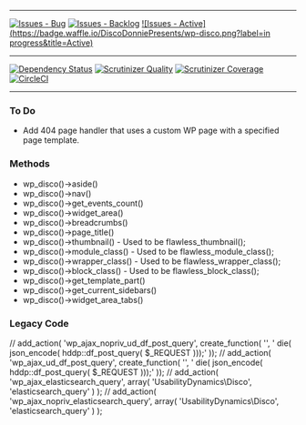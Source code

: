* * *
[![Issues - Bug](https://badge.waffle.io/DiscoDonniePresents/wp-disco.png?label=bug&title=Bugs)](http://waffle.io/discodonniepresents/wp-disco)
[![Issues - Backlog](https://badge.waffle.io/DiscoDonniePresents/wp-disco.png?label=backlog&title=Backlog)](http://waffle.io/discodonniepresents/wp-disco/)
[![Issues - Active](https://badge.waffle.io/DiscoDonniePresents/wp-disco.png?label=in progress&title=Active)](http://waffle.io/discodonniepresents/wp-disco/)
* * *
[![Dependency Status](https://gemnasium.com/f56b4e969b951926d6f5cb1a1e85d579.svg)](https://gemnasium.com/DiscoDonniePresents/wp-disco)
[![Scrutinizer Quality](http://img.shields.io/scrutinizer/g/discodonniepresents/wp-disco.svg)](https://scrutinizer-ci.com/g/discodonniepresents/wp-disco)
[![Scrutinizer Coverage](http://img.shields.io/scrutinizer/coverage/g/discodonniepresents/wp-disco.svg)](https://scrutinizer-ci.com/g/discodonniepresents/wp-disco)
[![CircleCI](https://circleci.com/gh/DiscoDonniePresents/wp-disco.png?circle-token=dc5268ed8b79870f45b64fad741e68418a847bba)](https://circleci.com/gh/DiscoDonniePresents/wp-disco)
* * *

### To Do
* Add 404 page handler that uses a custom WP page with a specified page template.

### Methods
* wp_disco()->aside()
* wp_disco()->nav()
* wp_disco()->get_events_count()
* wp_disco()->widget_area()
* wp_disco()->breadcrumbs()
* wp_disco()->page_title()
* wp_disco()->thumbnail() - Used to be flawless_thumbnail();
* wp_disco()->module_class() - Used to be flawless_module_class();
* wp_disco()->wrapper_class() - Used to be flawless_wrapper_class();
* wp_disco()->block_class() - Used to be flawless_block_class();
* wp_disco()->get_template_part()
* wp_disco()->get_current_sidebars()
* wp_disco()->widget_area_tabs()

### Legacy Code
// add_action( 'wp_ajax_nopriv_ud_df_post_query', create_function( '', ' die( json_encode( hddp::df_post_query( $_REQUEST )));' ));
// add_action( 'wp_ajax_ud_df_post_query', create_function( '', ' die( json_encode( hddp::df_post_query( $_REQUEST )));' ));
// add_action( 'wp_ajax_elasticsearch_query', array( 'UsabilityDynamics\Disco', 'elasticsearch_query' ) );
// add_action( 'wp_ajax_nopriv_elasticsearch_query', array( 'UsabilityDynamics\Disco', 'elasticsearch_query' ) );

